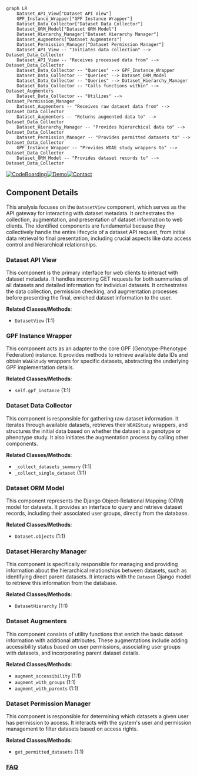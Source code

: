 ```mermaid
graph LR
    Dataset_API_View["Dataset API View"]
    GPF_Instance_Wrapper["GPF Instance Wrapper"]
    Dataset_Data_Collector["Dataset Data Collector"]
    Dataset_ORM_Model["Dataset ORM Model"]
    Dataset_Hierarchy_Manager["Dataset Hierarchy Manager"]
    Dataset_Augmenters["Dataset Augmenters"]
    Dataset_Permission_Manager["Dataset Permission Manager"]
    Dataset_API_View -- "Initiates data collection" --> Dataset_Data_Collector
    Dataset_API_View -- "Receives processed data from" --> Dataset_Data_Collector
    Dataset_Data_Collector -- "Queries" --> GPF_Instance_Wrapper
    Dataset_Data_Collector -- "Queries" --> Dataset_ORM_Model
    Dataset_Data_Collector -- "Queries" --> Dataset_Hierarchy_Manager
    Dataset_Data_Collector -- "Calls functions within" --> Dataset_Augmenters
    Dataset_Data_Collector -- "Utilizes" --> Dataset_Permission_Manager
    Dataset_Augmenters -- "Receives raw dataset data from" --> Dataset_Data_Collector
    Dataset_Augmenters -- "Returns augmented data to" --> Dataset_Data_Collector
    Dataset_Hierarchy_Manager -- "Provides hierarchical data to" --> Dataset_Data_Collector
    Dataset_Permission_Manager -- "Provides permitted datasets to" --> Dataset_Data_Collector
    GPF_Instance_Wrapper -- "Provides WDAE study wrappers to" --> Dataset_Data_Collector
    Dataset_ORM_Model -- "Provides dataset records to" --> Dataset_Data_Collector
```
[![CodeBoarding](https://img.shields.io/badge/Generated%20by-CodeBoarding-9cf?style=flat-square)](https://github.com/CodeBoarding/GeneratedOnBoardings)[![Demo](https://img.shields.io/badge/Try%20our-Demo-blue?style=flat-square)](https://www.codeboarding.org/demo)[![Contact](https://img.shields.io/badge/Contact%20us%20-%20contact@codeboarding.org-lightgrey?style=flat-square)](mailto:contact@codeboarding.org)

## Component Details

This analysis focuses on the `DatasetView` component, which serves as the API gateway for interacting with dataset metadata. It orchestrates the collection, augmentation, and presentation of dataset information to web clients. The identified components are fundamental because they collectively handle the entire lifecycle of a dataset API request, from initial data retrieval to final presentation, including crucial aspects like data access control and hierarchical relationships.

### Dataset API View
This component is the primary interface for web clients to interact with dataset metadata. It handles incoming GET requests for both summaries of all datasets and detailed information for individual datasets. It orchestrates the data collection, permission checking, and augmentation processes before presenting the final, enriched dataset information to the user.


**Related Classes/Methods**:

- `DatasetView` (1:1)


### GPF Instance Wrapper
This component acts as an adapter to the core GPF (Genotype-Phenotype Federation) instance. It provides methods to retrieve available data IDs and obtain `WDAEStudy` wrappers for specific datasets, abstracting the underlying GPF implementation details.


**Related Classes/Methods**:

- `self.gpf_instance` (1:1)


### Dataset Data Collector
This component is responsible for gathering raw dataset information. It iterates through available datasets, retrieves their `WDAEStudy` wrappers, and structures the initial data based on whether the dataset is a genotype or phenotype study. It also initiates the augmentation process by calling other components.


**Related Classes/Methods**:

- `_collect_datasets_summary` (1:1)
- `_collect_single_dataset` (1:1)


### Dataset ORM Model
This component represents the Django Object-Relational Mapping (ORM) model for datasets. It provides an interface to query and retrieve dataset records, including their associated user groups, directly from the database.


**Related Classes/Methods**:

- `Dataset.objects` (1:1)


### Dataset Hierarchy Manager
This component is specifically responsible for managing and providing information about the hierarchical relationships between datasets, such as identifying direct parent datasets. It interacts with the `Dataset` Django model to retrieve this information from the database.


**Related Classes/Methods**:

- `DatasetHierarchy` (1:1)


### Dataset Augmenters
This component consists of utility functions that enrich the basic dataset information with additional attributes. These augmentations include adding accessibility status based on user permissions, associating user groups with datasets, and incorporating parent dataset details.


**Related Classes/Methods**:

- `augment_accessibility` (1:1)
- `augment_with_groups` (1:1)
- `augment_with_parents` (1:1)


### Dataset Permission Manager
This component is responsible for determining which datasets a given user has permission to access. It interacts with the system's user and permission management to filter datasets based on access rights.


**Related Classes/Methods**:

- `get_permitted_datasets` (1:1)




### [FAQ](https://github.com/CodeBoarding/GeneratedOnBoardings/tree/main?tab=readme-ov-file#faq)